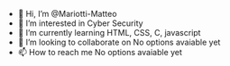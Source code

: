 - 👋 Hi, I’m @Mariotti-Matteo
- 👀 I’m interested in Cyber Security
- 🌱 I’m currently learning HTML, CSS, C, javascript
- 💞️ I’m looking to collaborate on No options avaiable yet
- 📫 How to reach me No options avaiable yet

<!---
Mariotti-Matteo/Mariotti-Matteo is a ✨ special ✨ repository because its `README.md` (this file) appears on your GitHub profile.
You can click the Preview link to take a look at your changes.
--->
